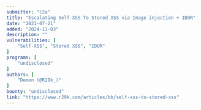 ```yaml
---
submitter: "c2a"
title: "Escalating Self-XSS To Stored XSS via Image injection + IDOR"
date: "2021-07-21"
added: "2024-11-03"
description: ""
vulnerabilities: [
    "Self-XSS", "Stored XSS", "IDOR"
]
programs: [
    "undisclosed"
]
authors: [
    "Demon (@R29k_)"
]
bounty: "undisclosed"
link: "https://www.r29k.com/articles/bb/self-xss-to-stored-xss"
---
```





